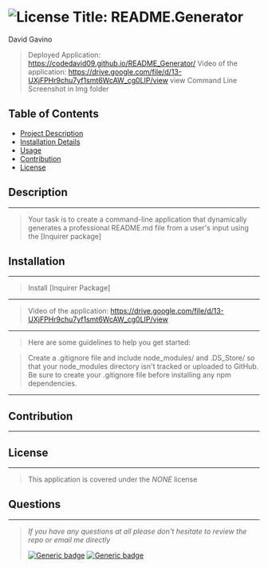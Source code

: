 # ![License](https://img.shields.io/badge/license-NONE-green.svg) Title: README.Generator
  
  David Gavino
  >Deployed Application: https://codedavid09.github.io/README_Generator/
  >Video of the application: https://drive.google.com/file/d/13-UXjFPHr9chu7yf1smt6WcAW_cg0LIP/view
  >view Command Line Screenshot in Img folder
  
  ## Table of Contents
  
  * [Project Description](#description)
  * [Installation Details](#installation)
  * [Usage](#usage)
  * [Contribution](#contribution)
  * [License](#license)
  
  ## Description
  ***
  > Your task is to create a command-line application that dynamically generates a professional README.md file from a user's input using the [Inquirer package]
## Installation
***
> Install [Inquirer Package]
***
> Video of the application: https://drive.google.com/file/d/13-UXjFPHr9chu7yf1smt6WcAW_cg0LIP/view
***
>Here are some guidelines to help you get started:

>Create a .gitignore file and include node_modules/ and .DS_Store/ so that your node_modules directory isn't tracked or uploaded to GitHub. Be sure to create your .gitignore file before installing any npm dependencies.


***
> 
## Contribution
***
> 
## License
***
> This application is covered under the *NONE* license
## Questions
***
>*If you have any questions at all please don't hesitate to review the repo or email me directly*
>
>  [![Generic badge](https://img.shields.io/badge/Github-dodgerblue.svg)](https://github.com/codedavid09)
[![Generic badge](https://img.shields.io/badge/Email-dodgerblue.svg)](mailto:dgavino0991@gmail.com)
